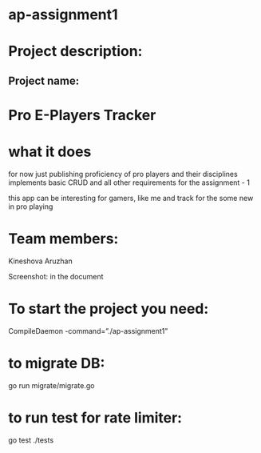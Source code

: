 # ap-assignment1 
# Project description: 
## Project name:
# Pro E-Players Tracker

# what it does
for now just publishing proficiency of pro players and their disciplines
implements basic CRUD
and all other requirements for the assignment - 1

this app can be interesting for gamers, like me
and track for the some new in pro playing

# Team members:
Kineshova Aruzhan

Screenshot:
in the document 

# To start the project you need:
CompileDaemon -command=”./ap-assignment1”

# to migrate DB:
go run migrate/migrate.go

# to run test for rate limiter:
go test ./tests
